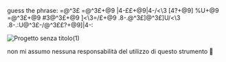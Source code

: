 


  guess the phrase: =@^3£ =@^3£+@9 |4-££+@9\|4-/<\3 [4?+@9] %U+@9 =@^3£+@9 #3@^3£+@9 ]<\3=/£+@9 .8-.@^3£]\@^3£]U/<\3 .8-.:U@^3£-/@^3££?+@9]|4-:

![Progetto senza titolo(1)](https://github.com/user-attachments/assets/2b33532b-a336-460b-a32f-51fc88b5fe78)



non mi assumo nessuna responsabilità del utilizzo di questo strumento 🚨



